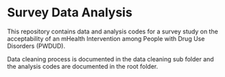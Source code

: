 # Survey Data Analysis

This repository contains data and analysis codes for a survey study on the acceptability of an mHealth Intervention among People with Drug Use Disorders (PWDUD).

Data cleaning process is documented in the data cleaning sub folder and the analysis codes are documented in the root folder.
